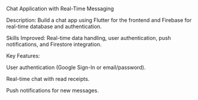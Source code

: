 Chat Application with Real-Time Messaging 

Description: Build a chat app using Flutter for the frontend and Firebase for real-time database and authentication. 

Skills Improved: Real-time data handling, user authentication, push notifications, and Firestore integration. 

Key Features: 

User authentication (Google Sign-In or email/password). 

Real-time chat with read receipts. 

Push notifications for new messages. 
